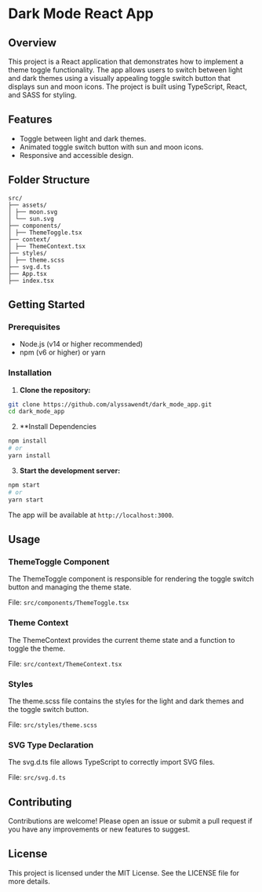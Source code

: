 # Dark Mode React App

## Overview

This project is a React application that demonstrates how to implement a theme toggle functionality. The app allows users to switch between light and dark themes using a visually appealing toggle switch button that displays sun and moon icons. The project is built using TypeScript, React, and SASS for styling.

## Features

- Toggle between light and dark themes.
- Animated toggle switch button with sun and moon icons.
- Responsive and accessible design.

## Folder Structure
```
src/
├── assets/
│ ├── moon.svg
│ └── sun.svg
├── components/
│ ├── ThemeToggle.tsx
├── context/
│ ├── ThemeContext.tsx
├── styles/
│ ├── theme.scss
├── svg.d.ts
├── App.tsx
├── index.tsx
```

## Getting Started

### Prerequisites

- Node.js (v14 or higher recommended)
- npm (v6 or higher) or yarn

### Installation

1. **Clone the repository:**

```bash
git clone https://github.com/alyssawendt/dark_mode_app.git
cd dark_mode_app
```

2. **Install Dependencies

```bash
npm install
# or
yarn install
```

3. **Start the development server:**

```bash
npm start
# or
yarn start
```

The app will be available at `http://localhost:3000`.

## Usage

### ThemeToggle Component
The ThemeToggle component is responsible for rendering the toggle switch button and managing the theme state.

File: `src/components/ThemeToggle.tsx`

### Theme Context
The ThemeContext provides the current theme state and a function to toggle the theme.

File: `src/context/ThemeContext.tsx`

### Styles
The theme.scss file contains the styles for the light and dark themes and the toggle switch button.

File: `src/styles/theme.scss`

### SVG Type Declaration
The svg.d.ts file allows TypeScript to correctly import SVG files.

File: `src/svg.d.ts`

## Contributing
Contributions are welcome! Please open an issue or submit a pull request if you have any improvements or new features to suggest.

## License
This project is licensed under the MIT License. See the LICENSE file for more details.
